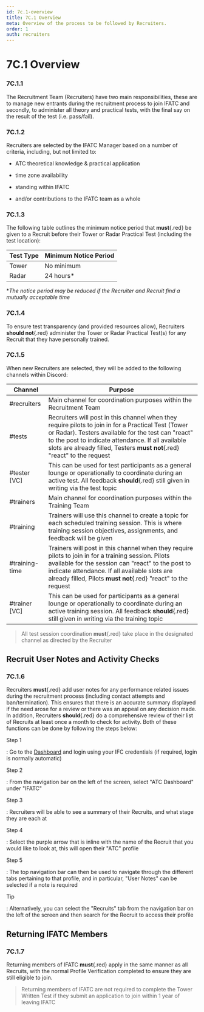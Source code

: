 ```yaml
---
id: 7c.1-overview
title: 7C.1 Overview
meta: Overview of the process to be followed by Recruiters.
order: 1
auth: recruiters
---
```


# 7C.1 Overview



### 7C.1.1

The Recruitment Team (Recruiters) have two main responsibilities, these are to manage new entrants during the recruitment process to join IFATC and secondly, to administer all theory and practical tests, with the final say on the result of the test (i.e. pass/fail).



### 7C.1.2

Recruiters are selected by the IFATC Manager based on a number of criteria, including, but not limited to:



- ATC theoretical knowledge & practical application


- time zone availability
- standing within IFATC
- and/or contributions to the IFATC team as a whole



### 7C.1.3 

The following table outlines the minimum notice period that **must**{.red} be given to a Recruit before their Tower or Radar Practical Test (including the test location):



| Test Type | Minimum Notice Period |
| --------- | --------------------- |
| Tower     | No minimum            |
| Radar     | 24 hours*             |

**The notice period may be reduced if the Recruiter and Recruit find a mutually acceptable time*



### 7C.1.4

To ensure test transparency (and provided resources allow), Recruiters **should not**{.red} administer the Tower or Radar Practical Test(s) for any Recruit that they have personally trained.



### 7C.1.5

When new Recruiters are selected, they will be added to the following channels within Discord:



| Channel        | Purpose                                                      |
| -------------- | ------------------------------------------------------------ |
| #recruiters    | Main channel for coordination purposes within the Recruitment Team |
| #tests         | Recruiters will post in this channel when they require pilots to join in for a Practical Test (Tower or Radar). Testers available for the test can "react" to the post to indicate attendance. If all available slots are already filled, Testers **must not**{.red} "react" to the request |
| #tester [VC]   | This can be used for test participants as a general lounge or operationally to coordinate during an active test. All feedback **should**{.red} still given in writing via the test topic |
| #trainers      | Main channel for coordination purposes within the Training Team |
| #training      | Trainers will use this channel to create a topic for each scheduled training session. This is where training session objectives, assignments, and feedback will be given |
| #training-time | Trainers will post in this channel when they require pilots to join in for a training session. Pilots available for the session can "react" to the post to indicate attendance. If all available slots are already filled, Pilots **must not**{.red} "react" to the request |
| #trainer [VC]  | This can be used for participants as a general lounge or operationally to coordinate during an active training session. All feedback **should**{.red} still given in writing via the training topic |



> All test session coordination **must**{.red} take place in the designated channel as directed by the Recruiter



## Recruit User Notes and Activity Checks

### 7C.1.6

Recruiters **must**{.red} add user notes for any performance related issues during the recruitment process (including contact attempts and ban/termination). This ensures that there is an accurate summary displayed if the need arose for a review or there was an appeal on any decision made. In addition, Recruiters **should**{.red} do a comprehensive review of their list of Recruits at least once a month to check for activity. Both of these functions can be done by following the steps below:



Step 1

: Go to the [Dashboard](https://dashboard.infiniteflight.com) and login using your IFC credentials (if required, login is normally automatic)



Step 2

: From the navigation bar on the left of the screen, select "ATC Dashboard" under "IFATC"



Step 3

: Recruiters will be able to see a summary of their Recruits, and what stage they are each at



Step 4

: Select the purple arrow that is inline with the name of the Recruit that you would like to look at, this will open their "ATC" profile



Step 5

: The top navigation bar can then be used to navigate through the different tabs pertaining to that profile, and in particular, "User Notes" can be selected if a note is required



Tip

: Alternatively, you can select the "Recruits" tab from the navigation bar on the left of the screen and then search for the Recruit to access their profile



## Returning IFATC Members

### 7C.1.7

Returning members of IFATC **must**{.red} apply in the same manner as all Recruits, with the normal Profile Verification completed to ensure they are still eligible to join.

> Returning members of IFATC are not required to complete the Tower Written Test if they submit an application to join within 1 year of leaving IFATC

